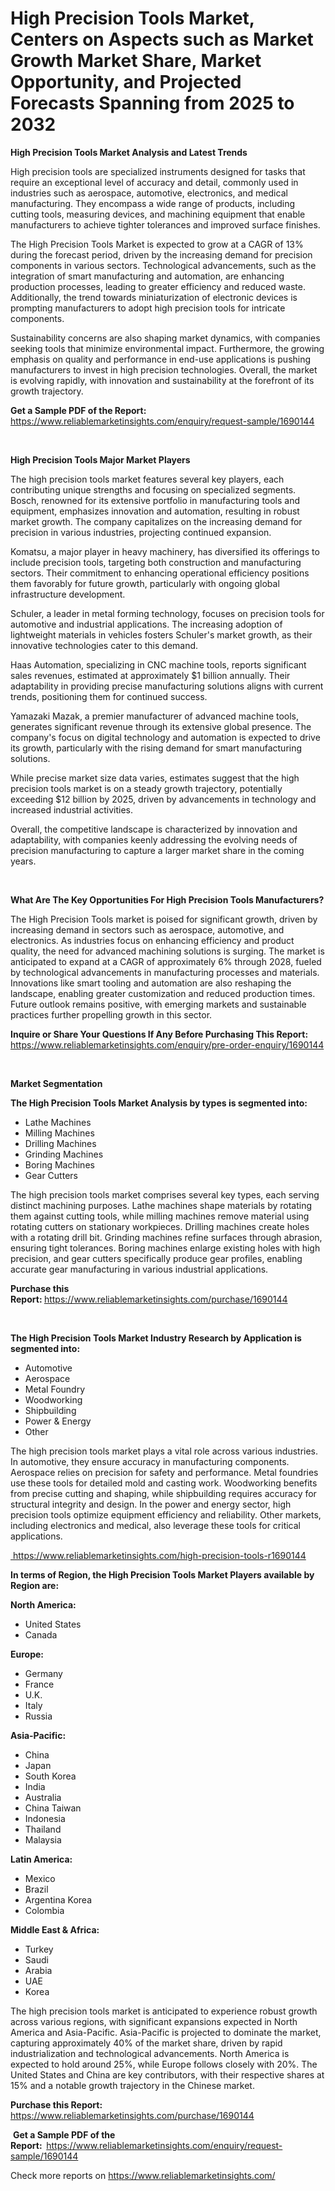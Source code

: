 <p><h1>High Precision Tools Market, Centers on Aspects such as Market Growth Market Share, Market Opportunity, and Projected Forecasts Spanning from 2025 to 2032</h1></p><p><strong>High Precision Tools Market Analysis and Latest Trends</strong></p>
<p><p>High precision tools are specialized instruments designed for tasks that require an exceptional level of accuracy and detail, commonly used in industries such as aerospace, automotive, electronics, and medical manufacturing. They encompass a wide range of products, including cutting tools, measuring devices, and machining equipment that enable manufacturers to achieve tighter tolerances and improved surface finishes.</p><p>The High Precision Tools Market is expected to grow at a CAGR of 13% during the forecast period, driven by the increasing demand for precision components in various sectors. Technological advancements, such as the integration of smart manufacturing and automation, are enhancing production processes, leading to greater efficiency and reduced waste. Additionally, the trend towards miniaturization of electronic devices is prompting manufacturers to adopt high precision tools for intricate components.</p><p>Sustainability concerns are also shaping market dynamics, with companies seeking tools that minimize environmental impact. Furthermore, the growing emphasis on quality and performance in end-use applications is pushing manufacturers to invest in high precision technologies. Overall, the market is evolving rapidly, with innovation and sustainability at the forefront of its growth trajectory.</p></p>
<p><strong>Get a Sample PDF of the Report:&nbsp;</strong> <a href="https://www.reliablemarketinsights.com/enquiry/request-sample/1690144?utm_campaign=2214&utm_medium=2&utm_source=Github&utm_content=ia&utm_term=06032025&utm_id=high-precision-tools">https://www.reliablemarketinsights.com/enquiry/request-sample/1690144</a></p>
<p>&nbsp;</p>
<p><strong>High Precision Tools Major Market Players</strong></p>
<p><p>The high precision tools market features several key players, each contributing unique strengths and focusing on specialized segments. Bosch, renowned for its extensive portfolio in manufacturing tools and equipment, emphasizes innovation and automation, resulting in robust market growth. The company capitalizes on the increasing demand for precision in various industries, projecting continued expansion.</p><p>Komatsu, a major player in heavy machinery, has diversified its offerings to include precision tools, targeting both construction and manufacturing sectors. Their commitment to enhancing operational efficiency positions them favorably for future growth, particularly with ongoing global infrastructure development.</p><p>Schuler, a leader in metal forming technology, focuses on precision tools for automotive and industrial applications. The increasing adoption of lightweight materials in vehicles fosters Schuler's market growth, as their innovative technologies cater to this demand.</p><p>Haas Automation, specializing in CNC machine tools, reports significant sales revenues, estimated at approximately $1 billion annually. Their adaptability in providing precise manufacturing solutions aligns with current trends, positioning them for continued success.</p><p>Yamazaki Mazak, a premier manufacturer of advanced machine tools, generates significant revenue through its extensive global presence. The company's focus on digital technology and automation is expected to drive its growth, particularly with the rising demand for smart manufacturing solutions.</p><p>While precise market size data varies, estimates suggest that the high precision tools market is on a steady growth trajectory, potentially exceeding $12 billion by 2025, driven by advancements in technology and increased industrial activities. </p><p>Overall, the competitive landscape is characterized by innovation and adaptability, with companies keenly addressing the evolving needs of precision manufacturing to capture a larger market share in the coming years.</p></p>
<p>&nbsp;</p>
<p><strong>What Are The Key Opportunities For High Precision Tools Manufacturers?</strong></p>
<p><p>The High Precision Tools market is poised for significant growth, driven by increasing demand in sectors such as aerospace, automotive, and electronics. As industries focus on enhancing efficiency and product quality, the need for advanced machining solutions is surging. The market is anticipated to expand at a CAGR of approximately 6% through 2028, fueled by technological advancements in manufacturing processes and materials. Innovations like smart tooling and automation are also reshaping the landscape, enabling greater customization and reduced production times. Future outlook remains positive, with emerging markets and sustainable practices further propelling growth in this sector.</p></p>
<p><strong>Inquire or Share Your Questions If Any Before Purchasing This Report:</strong> <a href="https://www.reliablemarketinsights.com/enquiry/pre-order-enquiry/1690144?utm_campaign=2214&utm_medium=2&utm_source=Github&utm_content=ia&utm_term=06032025&utm_id=high-precision-tools">https://www.reliablemarketinsights.com/enquiry/pre-order-enquiry/1690144</a></p>
<p>&nbsp;</p>
<p><strong>Market Segmentation</strong></p>
<p><strong>The High Precision Tools Market Analysis by types is segmented into:</strong></p>
<p><ul><li>Lathe Machines</li><li>Milling Machines</li><li>Drilling Machines</li><li>Grinding Machines</li><li>Boring Machines</li><li>Gear Cutters</li></ul></p>
<p><p>The high precision tools market comprises several key types, each serving distinct machining purposes. Lathe machines shape materials by rotating them against cutting tools, while milling machines remove material using rotating cutters on stationary workpieces. Drilling machines create holes with a rotating drill bit. Grinding machines refine surfaces through abrasion, ensuring tight tolerances. Boring machines enlarge existing holes with high precision, and gear cutters specifically produce gear profiles, enabling accurate gear manufacturing in various industrial applications.</p></p>
<p><strong>Purchase this Report:&nbsp;</strong><a href="https://www.reliablemarketinsights.com/purchase/1690144?utm_campaign=2214&utm_medium=2&utm_source=Github&utm_content=ia&utm_term=06032025&utm_id=high-precision-tools">https://www.reliablemarketinsights.com/purchase/1690144</a></p>
<p>&nbsp;</p>
<p><strong>The High Precision Tools Market Industry Research by Application is segmented into:</strong></p>
<p><ul><li>Automotive</li><li>Aerospace</li><li>Metal Foundry</li><li>Woodworking</li><li>Shipbuilding</li><li>Power & Energy</li><li>Other</li></ul></p>
<p><p>The high precision tools market plays a vital role across various industries. In automotive, they ensure accuracy in manufacturing components. Aerospace relies on precision for safety and performance. Metal foundries use these tools for detailed mold and casting work. Woodworking benefits from precise cutting and shaping, while shipbuilding requires accuracy for structural integrity and design. In the power and energy sector, high precision tools optimize equipment efficiency and reliability. Other markets, including electronics and medical, also leverage these tools for critical applications.</p></p>
<p><a href="https://www.reliablemarketinsights.com/high-precision-tools-r1690144?utm_campaign=2214&utm_medium=2&utm_source=Github&utm_content=ia&utm_term=06032025&utm_id=high-precision-tools">&nbsp;https://www.reliablemarketinsights.com/high-precision-tools-r1690144</a></p>
<p><strong>In terms of Region, the High Precision Tools Market Players available by Region are:</strong></p>
<p>
    <p> <strong> North America: </strong>
        <ul>
            <li>United States</li>
            <li>Canada</li>
        </ul>
        </p> 
    <p> <strong> Europe: </strong>
        <ul>
            <li>Germany</li>
            <li>France</li>
            <li>U.K.</li>
            <li>Italy</li>
            <li>Russia</li>
        </ul>
        </p> 
    <p> <strong> Asia-Pacific: </strong>
        <ul>
            <li>China</li>
            <li>Japan</li>
            <li>South Korea</li>
            <li>India</li>
            <li>Australia</li>
            <li>China Taiwan</li>
            <li>Indonesia</li>
            <li>Thailand</li>
            <li>Malaysia</li>
        </ul>
        </p> 
    <p> <strong> Latin America: </strong>
        <ul>
            <li>Mexico</li>
            <li>Brazil</li>
            <li>Argentina Korea</li>
            <li>Colombia</li>
        </ul>
        </p> 
    <p> <strong> Middle East & Africa: </strong>
        <ul>
            <li>Turkey</li>
            <li>Saudi</li>
            <li>Arabia</li>
            <li>UAE</li>
            <li>Korea</li>
        </ul>
    </p>
    </p>
<p><p>The high precision tools market is anticipated to experience robust growth across various regions, with significant expansions expected in North America and Asia-Pacific. Asia-Pacific is projected to dominate the market, capturing approximately 40% of the market share, driven by rapid industrialization and technological advancements. North America is expected to hold around 25%, while Europe follows closely with 20%. The United States and China are key contributors, with their respective shares at 15% and a notable growth trajectory in the Chinese market.</p></p>
<p><strong>Purchase this Report: </strong><a href="https://www.reliablemarketinsights.com/purchase/1690144?utm_campaign=2214&utm_medium=2&utm_source=Github&utm_content=ia&utm_term=06032025&utm_id=high-precision-tools">https://www.reliablemarketinsights.com/purchase/1690144</a></p>
<p>&nbsp;<strong>Get a Sample PDF of the Report:&nbsp;&nbsp;</strong><a href="https://www.reliablemarketinsights.com/enquiry/request-sample/1690144?utm_campaign=2214&utm_medium=2&utm_source=Github&utm_content=ia&utm_term=06032025&utm_id=high-precision-tools">https://www.reliablemarketinsights.com/enquiry/request-sample/1690144</a></p>
<p><strong></strong></p>
<p>Check more reports on <a href="https://www.reliablemarketinsights.com/?utm_campaign=2214&utm_medium=2&utm_source=Github&utm_content=ia&utm_term=06032025&utm_id=high-precision-tools">https://www.reliablemarketinsights.com/</a></p>